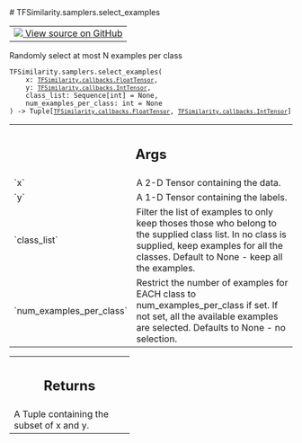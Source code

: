 
<div itemscope itemtype="http://developers.google.com/ReferenceObject">
<meta itemprop="name" content="TFSimilarity.samplers.select_examples" />
<meta itemprop="path" content="Stable" />
</div>
# TFSimilarity.samplers.select_examples
<!-- Insert buttons and diff -->
<table class="tfo-notebook-buttons tfo-api nocontent" align="left">
<td>
  <a target="_blank" href="https://github.com/tensorflow/similarity/blob/main/tensorflow_similarity/samplers/utils.py#L10-L70">
    <img src="https://www.tensorflow.org/images/GitHub-Mark-32px.png" />
    View source on GitHub
  </a>
</td>
</table>

Randomly select at most N examples per class
<pre class="devsite-click-to-copy prettyprint lang-py tfo-signature-link">
<code>TFSimilarity.samplers.select_examples(
    x: <a href="../../TFSimilarity/callbacks/FloatTensor.md"><code>TFSimilarity.callbacks.FloatTensor</code></a>,
    y: <a href="../../TFSimilarity/callbacks/IntTensor.md"><code>TFSimilarity.callbacks.IntTensor</code></a>,
    class_list: Sequence[int] = None,
    num_examples_per_class: int = None
) -> Tuple[<a href="../../TFSimilarity/callbacks/FloatTensor.md"><code>TFSimilarity.callbacks.FloatTensor</code></a>, <a href="../../TFSimilarity/callbacks/IntTensor.md"><code>TFSimilarity.callbacks.IntTensor</code></a>]
</code></pre>

<!-- Placeholder for "Used in" -->

<!-- Tabular view -->
 <table class="responsive fixed orange">
<colgroup><col width="214px"><col></colgroup>
<tr><th colspan="2"><h2 class="add-link">Args</h2></th></tr>
<tr>
<td>
`x`
</td>
<td>
A 2-D Tensor containing the data.
</td>
</tr><tr>
<td>
`y`
</td>
<td>
A 1-D Tensor containing the labels.
</td>
</tr><tr>
<td>
`class_list`
</td>
<td>
Filter the list of examples to only keep thoses those who
belong to the supplied class list. In no class is supplied, keep
examples for all the classes. Default to None - keep all the examples.
</td>
</tr><tr>
<td>
`num_examples_per_class`
</td>
<td>
Restrict the number of examples for EACH
class to num_examples_per_class if set. If not set, all the available
examples are selected. Defaults to None - no selection.
</td>
</tr>
</table>

<!-- Tabular view -->
 <table class="responsive fixed orange">
<colgroup><col width="214px"><col></colgroup>
<tr><th colspan="2"><h2 class="add-link">Returns</h2></th></tr>
<tr class="alt">
<td colspan="2">
A Tuple containing the subset of x and y.
</td>
</tr>
</table>
